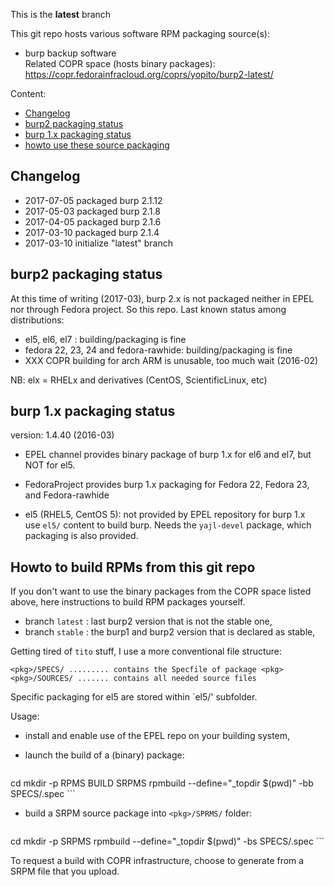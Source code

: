 
This is the **latest** branch

This git repo hosts various software RPM packaging source(s):

* burp backup software  
    Related COPR space (hosts binary packages): https://copr.fedorainfracloud.org/coprs/yopito/burp2-latest/

Content:

* [Changelog](#changelog)
* [burp2 packaging status](#burp2-packaging-status)
* [burp 1.x packaging status](#burp-1x-packaging-status)
* [howto use these source packaging](#howto-use-these-source-packaging)


## Changelog

* 2017-07-05 packaged burp 2.1.12
* 2017-05-03 packaged burp 2.1.8
* 2017-04-05 packaged burp 2.1.6
* 2017-03-10 packaged burp 2.1.4
* 2017-03-10 initialize "latest" branch

## burp2 packaging status

At this time of writing (2017-03), burp 2.x is not packaged neither in EPEL nor through Fedora project. So this repo. 
Last known status among distributions: 

* el5, el6, el7 : building/packaging is fine
* fedora 22, 23, 24 and fedora-rawhide: building/packaging is fine
* XXX COPR building for arch ARM is unusable, too much wait (2016-02)

NB: elx = RHELx and derivatives  (CentOS, ScientificLinux, etc)


## burp 1.x packaging status

version: 1.4.40 (2016-03)

* EPEL channel provides binary package of burp 1.x for el6 and el7, but NOT for el5.
* FedoraProject provides burp 1.x packaging for Fedora 22, Fedora 23, and Fedora-rawhide

* el5 (RHEL5, CentOS 5): not provided by EPEL repository for burp 1.x  
  use `el5/` content to build burp. Needs the `yajl-devel` package, which packaging is also provided.


## Howto to build RPMs from this git repo

If you don't want to use the binary packages from the COPR space listed above, here instructions to build RPM packages yourself.

* branch `latest` : last burp2 version that is not the stable one,
* branch `stable` : the burp1 and burp2 version that is declared as stable,

Getting tired of `tito` stuff, I use a more conventional file structure:

```
<pkg>/SPECS/ ......... contains the Specfile of package <pkg>
<pkg>/SOURCES/ ....... contains all needed source files
```

Specific packaging for el5 are stored within `el5/' subfolder.

Usage: 

* install and enable use of the EPEL repo on your building system,

* launch the build of a (binary) package:  
    ```
cd <pkg>
mkdir -p RPMS BUILD SRPMS
rpmbuild --define="_topdir $(pwd)" -bb SPECS/<pkg>.spec
    ```

* build a SRPM source package into `<pkg>/SPRMS/` folder:  
    ```
cd <pkg>
mkdir -p SRPMS
rpmbuild --define="_topdir $(pwd)" -bs SPECS/<pkg>.spec
    ```

To request a build with COPR infrastructure, choose to generate from a SRPM file that you upload. 
